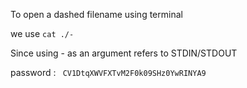 To open a dashed filename using terminal 

we use ```cat ./-```

Since using - as an argument refers to STDIN/STDOUT 

password : ``` CV1DtqXWVFXTvM2F0k09SHz0YwRINYA9```
